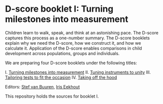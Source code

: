 # D-score booklet I: Turning milestones into measurement

Children learn to walk, speak, and think at an astonishing pace. The D-score captures this process as a one-number summary. The D-score booklets explain why we need the D-score, how we construct it, and how we calculate it. Application of the D-score enables comparisons in child development across populations, groups and individuals.

We are preparing four D-score booklets under the following titles:

I.	[Turning milestones into measurement](https://stefvanbuuren.name/dbook1)
II.	[Tuning instruments to unity](https://stefvanbuuren.name/dbook2)
III.	[Tailoring tests to fit the occasion](https://stefvanbuuren.name/dbook3)
IV.	[Taking off the hood](https://stefvanbuuren.name/dbook4)

Editors: [Stef van Buuren](https://stefvanbuuren.name), [Iris Eekhout](https://www.iriseekhout.com)

This repository holds the sources for booklet I.

